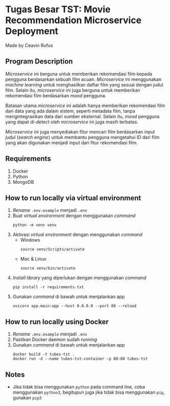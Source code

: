 # Tugas Besar TST: Movie Recommendation Microservice Deployment

Made by Ceavin Rufus

## Program Description

_Microservice_ ini berguna untuk memberikan rekomendasi film kepada pengguna berdasarkan sebuah film acuan. _Microservice_ ini menggunakan _machine learning_ untuk menghasilkan daftar film yang sesuai dengan judul film. Selain itu, _microservice_ ini juga berguna untuk memberikan rekomendasi film berdasarkan _mood_ pengguna.

Batasan utama _microservice_ ini adalah hanya memberikan rekomendasi film dari data yang ada dalam sistem, seperti metadata film, tanpa mengintegrasikan data dari sumber eksternal. Selain itu, _mood_ pengguna yang dapat di-_detect_ oleh _microservice_ ini juga masih terbatas.

_Microservice_ ini juga menyediakan fitur mencari film berdasarkan input judul (_search engine_) untuk membantu pengguna mengetahui ID dari film yang akan digunakan menjadi input dari fitur rekomendasi film.

## Requirements

1. Docker
2. Python
3. MongoDB

## How to run locally via virtual environment

1. _Rename_ `.env.example` menjadi `.env`
2. Buat _virtual environment_ dengan menggunakan _command_
   ```
   python -m venv venv
   ```
3. Aktivasi _virtual environment_ dengan menggunakan _command_
   - Windows
     ```
     source venv/Scripts/activate
     ```
   - Mac & Linux
     ```
     source venv/bin/activate
     ```
4. _Install library_ yang diperlukan dengan menggunakan _command_
   ```
   pip install -r requirements.txt
   ```
5. Gunakan _command_ di bawah untuk menjalankan app
   ```
   uvicorn app.main:app --host 0.0.0.0 --port 80 --reload
   ```

## How to run locally using Docker

1. _Rename_ `.env.example` menjadi `.env`
2. Pastikan Docker daemon sudah _running_
3. Gunakan _command_ di bawah untuk menjalankan app
   ```
   docker build -t tubes-tst .
   docker run -d --name tubes-tst-container -p 80:80 tubes-tst
   ```

## Notes

- Jika tidak bisa menggunakan `python` pada command line, coba menggunakan `python3`, begitupun juga jika tidak bisa menggunakan `pip`, gunakan `pip3`
